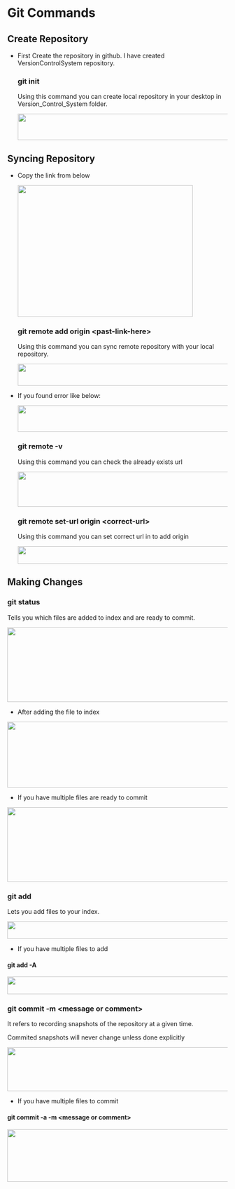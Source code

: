 # Git Commands

## Create Repository

  - <p>First Create the repository in github. I have created VersionControlSystem repository.</p>
   
    ### **git init**
    <p>Using this command you can create local repository in your desktop in Version_Control_System folder.</p>
    <img src = "https://github.com/CodeMasterAR/VersionControlSystem/assets/114680435/319674df-83eb-435a-b0bb-3d64d117bf80" width = "700" height = "60"/>

## Syncing Repository
  
  - <p>Copy the link from below</p> 
    <img src = "https://github.com/CodeMasterAR/VersionControlSystem/assets/114680435/87f48ba1-3183-4779-8dd1-62898b64b5e4" width = "400" height = "300" />

    ### **git remote add origin <past-link-here\>**
    <p>Using this command you can sync remote repository with your local repository.</p>
    <img src = "https://github.com/CodeMasterAR/VersionControlSystem/assets/114680435/27b35874-36bc-41cd-8416-0347e35f056a" width = "900" height = "50"/>

  - <p>If you found error like below: </p>
    <img src = "https://github.com/CodeMasterAR/VersionControlSystem/assets/114680435/b7fd67e2-1aa2-4719-ab2f-fbbea5e06050" width = "900" height = "60"/>
    
    ### **git remote -v**
    <p>Using this command you can check the already exists url</p>
    <img src = "https://github.com/CodeMasterAR/VersionControlSystem/assets/114680435/a86232a6-5286-4ef0-9b27-2cec07cfccc5" width = "700" height = "80"/>

    ### **git remote set-url origin <correct-url\>**
    <p>Using this command you can set correct url in to add origin</p>
    <img src = "https://github.com/CodeMasterAR/VersionControlSystem/assets/114680435/44465628-34d1-45fc-b52f-b7bb69883294" width = "900" height = "40"/>

## Making Changes

 ### **git status**
 <p>Tells you which files are added to index and are ready to commit.</p>
 <img src = "https://github.com/CodeMasterAR/VersionControlSystem/assets/114680435/4140dcb2-01d9-468d-9c80-9244e1992ced" width = "900" height = "170"/>

 - <p>After adding the file to index</p>
 <img src = "https://github.com/CodeMasterAR/VersionControlSystem/assets/114680435/d6ae3260-4b00-47e2-a51c-d7fd240748ad" width = "800" height = "150"/>

 - <p>If you have multiple files are ready to commit</p>
 <img src = "https://github.com/CodeMasterAR/VersionControlSystem/assets/114680435/d2cc0b87-d8d1-47c8-9225-7a17052fcfb7" width = "800" height = "170"/>

 ### **git add <file name/>**
 <p>Lets you add files to your index.</p>
 <img src = "https://github.com/CodeMasterAR/VersionControlSystem/assets/114680435/9c11fc00-4cd7-445f-a354-c0be1908c0d3" width = "700" height = "40"/>

  - <p>If you have multiple files to add</p>
  #### **git add -A**
  <img src = "https://github.com/CodeMasterAR/VersionControlSystem/assets/114680435/99000c40-70eb-4faa-afa8-58b35bfd7129" width = "700" height = "40"/>
  
 ### **git commit -m <message or comment\>**
 <p>It refers to recording snapshots of the repository at a given time.</p>
 <p>Commited snapshots will never change unless done explicitly</p>
 <img src = "https://github.com/CodeMasterAR/VersionControlSystem/assets/114680435/8fb6a276-f88e-416b-8dc7-4410174dad2b" width = "800" height = "100"/>

  - <p>If you have multiple files to commit</p>
  #### **git commit -a -m <message or comment\>**
  <img src = "https://github.com/CodeMasterAR/VersionControlSystem/assets/114680435/6452d7cb-cb8e-4288-96e3-01d704c665b7" width = "800" height = "120"/>
  
